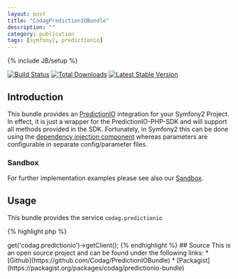 ```yaml
---
layout: post
title: "CodagPredictionIOBundle"
description: ""
category: publication
tags: [symfony2, predictionio]
---
```

{% include JB/setup %}


[![Build Status](https://travis-ci.org/Codag/PredictionIOBundle.png?branch=master)](https://travis-ci.org/Codag/PredictionIOBundle)
[![Total Downloads](https://poser.pugx.org/codag/predictionio-bundle/downloads.png)](https://packagist.org/packages/codag/predictionio-bundle)
[![Latest Stable Version](https://poser.pugx.org/codag/predictionio-bundle/v/stable.png)](https://packagist.org/packages/codag/predictionio-bundle)

## Introduction

This bundle provides an [PredictionIO](http://prediction.io/) integration for
your Symfony2 Project. In effect, it is just a wrapper for the
PredictionIO-PHP-SDK and will support all methods provided in the SDK.
Fortunately, in Symfony2 this can be done using the [dependency injection
component](http://symfony.com/doc/current/components/dependency_injection/introduction.html)
whereas parameters are configurable in separate config/parameter files.

### Sandbox

For further implementation examples please see also our [Sandbox](https://github.com/Codag/PredictionIOBundle-Sandbox).

## Usage

This bundle provides the service `codag.predictionio`

{% highlight php %}
<?php
$client = $this->get('codag.predictionio')->getClient();
{% endhighlight %}

## Source

This is an open source project and can be found under the following links:

* [Github](https://github.com/Codag/PredictionIOBundle)
* [Packagist](https://packagist.org/packages/codag/predictionio-bundle)
